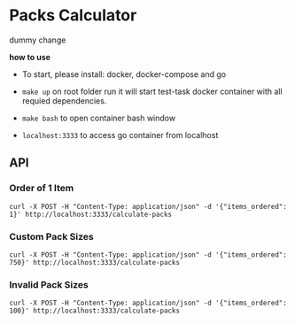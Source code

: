 # Packs Calculator

dummy change

**how to use**

- To start, please install: docker, docker-compose and go

 - `make up` on root folder run it will start test-task docker
   container with all requied dependencies.
  - `make bash` to open container bash window
  - `localhost:3333` to access go container from localhost


## API

### Order of 1 Item
`curl -X POST -H "Content-Type: application/json" -d '{"items_ordered": 1}' http://localhost:3333/calculate-packs`

### Custom Pack Sizes
`curl -X POST -H "Content-Type: application/json" -d '{"items_ordered": 750}' http://localhost:3333/calculate-packs`

### Invalid Pack Sizes
`curl -X POST -H "Content-Type: application/json" -d '{"items_ordered": 100}' http://localhost:3333/calculate-packs`
